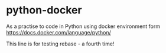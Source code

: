 # python-docker

As a practise to code in Python using docker environment form https://docs.docker.com/language/python/

This line is for testing rebase - a fourth time!
